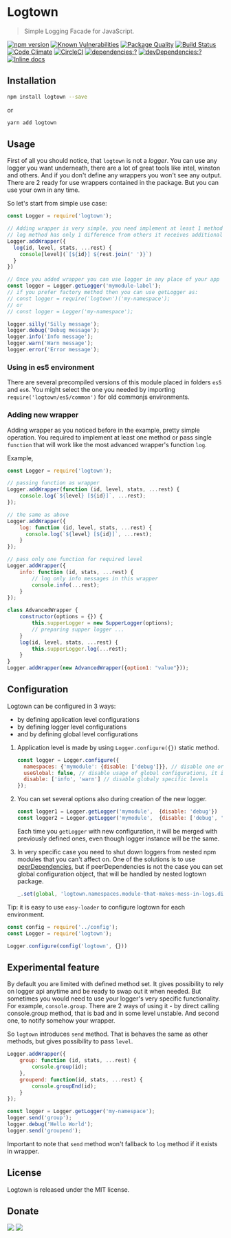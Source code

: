 # Logtown

> Simple Logging Facade for JavaScript.

[![npm version](https://badge.fury.io/js/logtown.svg)](https://www.npmjs.com/package/logtown)
[![Known Vulnerabilities](https://snyk.io/test/github/logtown/logtown/badge.svg)](https://snyk.io/test/github/logtown/logtown)
[![Package Quality](http://npm.packagequality.com/shield/logtown.svg)](http://packagequality.com/#?package=logtown)
[![Build Status](https://travis-ci.org/logtown/logtown.svg?branch=master)](https://travis-ci.org/logtown/logtown)
[![Code Climate](https://codeclimate.com/github/logtown/logtown/badges/gpa.svg)](https://codeclimate.com/github/logtown/logtown)
[![CircleCI](https://circleci.com/gh/logtown/logtown/tree/master.svg?style=svg)](https://circleci.com/gh/logtown/logtown/tree/master)
[![dependencies:?](https://img.shields.io/david/logtown/logtown.svg)](https://david-dm.org/logtown/logtown)
[![devDependencies:?](https://img.shields.io/david/dev/logtown/logtown.svg?style=flat)](https://david-dm.org/logtown/logtown)
[![Inline docs](http://inch-ci.org/github/logtown/logtown.svg?branch=master)](http://inch-ci.org/github/logtown/logtown)

## Installation

```bash
npm install logtown --save
```

or 

```bash
yarn add logtown
```

## Usage

First of all you should notice, that `logtown` is not a *logger*. You can use any logger you want underneath, there are a 
lot of great tools like intel, winston and others.
And if you don't define any wrappers you won't see any output. There are 2 ready for use wrappers contained in the 
package. But you can use your own in any time.

So let's start from simple use case:
```javascript
const Logger = require('logtown');

// Adding wrapper is very simple, you need implement at least 1 method from this array ['log', 'silly', 'debug', 'info', 'warn', 'error']
// log method has only 1 difference from others it receives additional *level* parameter
Logger.addWrapper({
  log(id, level, stats, ...rest) {
    console[level](`[${id}] ${rest.join(' ')}`)
  }
})

// Once you added wrapper you can use logger in any place of your app
const logger = Logger.getLogger('mymodule-label');
// if you prefer factory method then you can use getLogger as:
// const logger = require('logtown')('my-namespace');
// or 
// const logger = Logger('my-namespace');

logger.silly('Silly message');
logger.debug('Debug message');
logger.info('Info message');
logger.warn('Warn message');
logger.error('Error message');
```

### Using in es5 environment

There are several precompiled versions of this module placed in folders `es5` and `es6`. You might select the one you
needed by importing `require('logtown/es5/common')` for old commonjs environments.
 
### Adding new wrapper

Adding wrapper as you noticed before in the example, pretty simple operation. You required to implement at least one 
method or pass single `function` that will work like the most advanced wrapper's function `log`.

Example,
```javascript
const Logger = require('logtown');

// passing function as wrapper
Logger.addWrapper(function (id, level, stats, ...rest) {
    console.log(`${level} [${id}]`, ...rest);
});

// the same as above
Logger.addWrapper({
    log: function (id, level, stats, ...rest) {
      console.log(`${level} [${id}]`, ...rest);    
    }
});

// pass only one function for required level
Logger.addWrapper({
    info: function (id, stats, ...rest) {
        // log only info messages in this wrapper
        console.info(...rest);
    }
});

class AdvancedWrapper {
    constructor(options = {}) {
        this.supperLogger = new SupperLogger(options);
        // preparing supper logger ...
    }
    log(id, level, stats, ...rest) {
        this.supperLogger.log(...rest);
    }
}
Logger.addWrapper(new AdvancedWrapper({option1: "value"}));
```

## Configuration

Logtown can be configured in 3 ways: 
 
 * by defining application level configurations
 * by defining logger level configurations
 * and by defining global level configurations


 1. Application level is made by using `Logger.configure({})` static method.

    ```javascript
    const logger = Logger.configure({
      namespaces: {'mymodule': {disable: ['debug']}}, // disable one or more level for specific namespace
      useGlobal: false, // disable usage of global configurations, it is enabled by default
      disable: ['info', 'warn'] // disable globaly specific levels
    });
    ```
    
 2. You can set several options also during creation of the new logger.

    ```javascript
    const logger1 = Logger.getLogger('mymodule',  {disable: 'debug'})
    const logger2 = Logger.getLogger('mymodule',  {disable: ['debug', 'info']})
    ```
  
    Each time you `getLogger` with new configuration, it will be merged with previously defined ones, 
    even though logger instance will be the same. 

 3. In very specific case you need to shut down loggers from nested npm modules that you can't affect on. One of the solutions 
 is to use [peerDependencies](https://docs.npmjs.com/files/package.json#peerdependencies), but if peerDependencies is 
 not the case you can set global configuration object, that will be handled by nested logtown package.
 
     ```javascript
     _.set(global, 'logtown.namespaces.module-that-makes-mess-in-logs.disable', ['silly', 'debug']);
     ```
 
Tip: it is easy to use `easy-loader` to configure logtown for each environment.

```javascript
const config = require('../config');
const Logger = require('logtown');

Logger.configure(config('logtown', {}))
```

## Experimental feature

By default you are limited with defined method set. It gives possibility to rely on logger api anytime and be ready to
swap out it when needed. But sometimes you would need to use your logger's very specific functionality. For example,
`console.group`. There are 2 ways of using it - by direct calling console.group method, that is bad and in some level 
unstable. And second one, to notify somehow your wrapper.

So `logtown` introduces `send` method. That is behaves the same as other methods, but gives possibility to pass `level`.

```javascript
Logger.addWrapper({
    group: function (id, stats, ...rest) {
        console.group(id);
    },
    groupend: function(id, stats, ...rest) {
        console.groupEnd(id);
    }
});

const logger = Logger.getLogger('my-namespace');
logger.send('group');
logger.debug('Hello World');
logger.send('groupend');
```

Important to note that `send` method won't fallback to `log` method if it exists in wrapper.

## License

Logtown is released under the MIT license.

## Donate

[![](https://img.shields.io/badge/patreon-donate-yellow.svg)](https://www.patreon.com/red_rabbit)
[![](https://img.shields.io/badge/flattr-donate-yellow.svg)](https://flattr.com/profile/red_rabbit)

